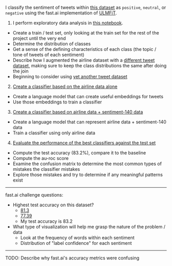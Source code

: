 I classify the sentiment of tweets within [this dataset](https://www.kaggle.com/crowdflower/twitter-airline-sentiment) as `positive`, `neutral`, or `negative` using the fast.ai implementation of [ULMFiT](https://arxiv.org/abs/1801.06146).
1. I perform exploratory data analysis in [this notebook](notebooks/Data.ipynb).
  - Create a train / test set, only looking at the train set for the rest of the project until the very end
  - Determine the distribution of classes
  - Get a sense of the defining characteristics of each class (the topic / tone of tweets of each sentiment)
  - Describe how I augmented the airline dataset with a [different tweet dataset](https://www.kaggle.com/kazanova/sentiment140), making sure to keep the class distributions the same after doing the join
  - Beginning to consider using [yet another tweet dataset](https://www.kaggle.com/c/tweet-sentiment-extraction/discussion/143094)
2. [Create a classifier based on the airline data alone](notebooks/Airline.ipynb)
  - Create a language model that can create useful embeddings for tweets
  - Use those embeddings to train a classifier
3. [Create a classifier based on airline data + sentiment-140 data](notebooks/Airline-and-Sentiment140.ipynb)
  - Create a language model that can represent airline data + sentiment-140 data
  - Train a classifier using only airline data
4. [Evaluate the performance of the best classifiers against the test set](notebooks/Testing.ipynb)
  - Compute the test accuracy (83.2%), compare it to the baseline
  - Compute the au-roc score
  - Examine the confusion matrix to determine the most common types of mistakes the classifier mistakes
  - Explore those mistakes and try to determine if any meaningful patterns exist
  
------
fast.ai challenge questions:
- Highest test accuracy on this dataset?
  - [81.3](https://www.kaggle.com/jiashenliu/how-can-we-predict-the-sentiment-by-tweets)
  - [77.39](https://www.kaggle.com/bertcarremans/deep-learning-for-sentiment-analysis)
  - My test accuracy is 83.2
- What type of visualization will help me grasp the nature of the problem / data
  - Look at the frequency of words within each sentiment
  - Distribution of "label confidence" for each sentiment
------
TODO: Describe why fast.ai's accuracy metrics were  confusing